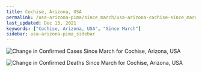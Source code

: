 ```yaml
---
title: Cochise, Arizona, USA
permalink: /usa-arizona-pima/since_march/usa-arizona-cochise-since_march.html
last_updated: Dec 13, 2021
keywords: ["Cochise, Arizona, USA", "Since March"]
sidebar: usa-arizona-pima_sidebar
---
```


![Change in Confirmed Cases Since March for Cochise, Arizona, USA](/covid_tracker/images/graphs/usa-arizona-cochise-delta_confirmed-since_march_graph.png)

![Change in Confirmed Deaths Since March for Cochise, Arizona, USA](/covid_tracker/images/graphs/usa-arizona-cochise-delta_deaths-since_march_graph.png)
